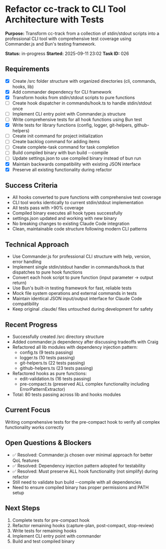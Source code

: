 # Refactor cc-track to CLI Tool Architecture with Tests

**Purpose:** Transform cc-track from a collection of stdin/stdout scripts into a professional CLI tool with comprehensive test coverage using Commander.js and Bun's testing framework.

**Status:** in-progress
**Started:** 2025-09-11 23:02
**Task ID:** 026

## Requirements
- [x] Create /src folder structure with organized directories (cli, commands, hooks, lib)
- [x] Add commander dependency for CLI framework
- [x] Transform hooks from stdin/stdout scripts to pure functions
- [ ] Create hook dispatcher in commands/hook.ts to handle stdin/stdout once
- [ ] Implement CLI entry point with Commander.js structure
- [ ] Write comprehensive tests for all hook functions using Bun test
- [x] Write tests for library functions (config, logger, git-helpers, github-helpers)
- [ ] Create init command for project initialization
- [ ] Create backlog command for adding items
- [ ] Create complete-task command for task completion
- [ ] Build compiled binary with bun build --compile
- [ ] Update settings.json to use compiled binary instead of bun run
- [x] Maintain backwards compatibility with existing JSON interface
- [x] Preserve all existing functionality during refactor

## Success Criteria
- All hooks converted to pure functions with comprehensive test coverage
- CLI tool works identically to current stdin/stdout implementation
- All tests pass with >90% coverage
- Compiled binary executes all hook types successfully
- settings.json updated and working with new binary
- No breaking changes to existing Claude Code integration
- Clean, maintainable code structure following modern CLI patterns

## Technical Approach
- Use Commander.js for professional CLI structure with help, version, error handling
- Implement single stdin/stdout handler in commands/hook.ts that dispatches to pure hook functions
- Convert each hook script to pure function (input parameter → output return)
- Use Bun's built-in testing framework for fast, reliable tests
- Mock file system operations and external commands in tests
- Maintain identical JSON input/output interface for Claude Code compatibility
- Keep original .claude/ files untouched during development for safety

## Recent Progress
- Successfully created /src directory structure 
- Added commander.js dependency after discussing tradeoffs with Craig
- Refactored all lib modules with dependency injection pattern:
  - config.ts (9 tests passing)
  - logger.ts (10 tests passing)
  - git-helpers.ts (22 tests passing)
  - github-helpers.ts (23 tests passing)
- Refactored hooks as pure functions:
  - edit-validation.ts (16 tests passing)
  - pre-compact.ts (preserved ALL complex functionality including ErrorPatternExtractor)
- Total: 80 tests passing across lib and hooks modules

## Current Focus
Writing comprehensive tests for the pre-compact hook to verify all complex functionality works correctly

## Open Questions & Blockers
- ✅ Resolved: Commander.js chosen over minimal approach for better QoL features
- ✅ Resolved: Dependency injection pattern adopted for testability
- ✅ Resolved: Must preserve ALL hook functionality (not simplify) during refactor
- Still need to validate bun build --compile with all dependencies
- Need to ensure compiled binary has proper permissions and PATH setup

## Next Steps
1. Complete tests for pre-compact hook
2. Refactor remaining hooks (capture-plan, post-compact, stop-review)
3. Write tests for remaining hooks  
4. Implement CLI entry point with commander
5. Build and test compiled binary

<!-- branch: feature/cli-tool-refactor-with-tests-026 -->